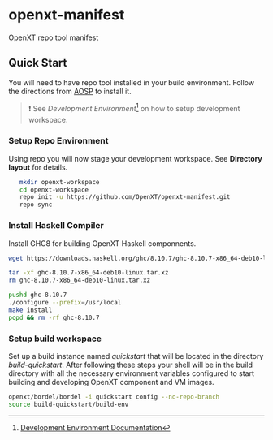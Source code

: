 # openxt-manifest

OpenXT repo tool manifest

## Quick Start

You will need to have repo tool installed in your build environment.  Follow the
directions from
[AOSP](https://source.android.com/source/downloading.html#installing-repo) to
install it.

> :heavy_exclamation_mark: See _Development Environment_[^1] on how to setup
> development workspace.

### Setup Repo Environment

Using repo you will now stage your development workspace. See __Directory
layout__ for details.
```bash
   mkdir openxt-workspace
   cd openxt-workspace
   repo init -u https://github.com/OpenXT/openxt-manifest.git
   repo sync
```

### Install Haskell Compiler

Install GHC8 for building OpenXT Haskell componnents.

```bash
wget https://downloads.haskell.org/ghc/8.10.7/ghc-8.10.7-x86_64-deb10-linux.tar.xz

tar -xf ghc-8.10.7-x86_64-deb10-linux.tar.xz
rm ghc-8.10.7-x86_64-deb10-linux.tar.xz

pushd ghc-8.10.7
./configure --prefix=/usr/local
make install
popd && rm -rf ghc-8.10.7
```

### Setup build workspace

Set up a build instance named _quickstart_ that will be located in the
directory _build-quickstart_. After following these steps your shell will be in
the build directory with all the necessary environment variables configured to
start building and developing OpenXT component and VM images.

```bash
openxt/bordel/bordel -i quickstart config --no-repo-branch
source build-quickstart/build-env
```

[^1]: [Development Environment Documentation](./Development_Environment.md)
